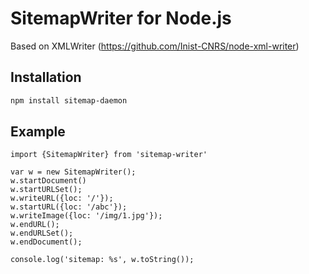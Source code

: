 # SitemapWriter for Node.js  
Based on XMLWriter (https://github.com/Inist-CNRS/node-xml-writer)


## Installation
```bash
npm install sitemap-daemon
```

## Example
```es6
import {SitemapWriter} from 'sitemap-writer'

var w = new SitemapWriter();
w.startDocument()
w.startURLSet();
w.writeURL({loc: '/'});
w.startURL({loc: '/abc'});
w.writeImage({loc: '/img/1.jpg'});
w.endURL();
w.endURLSet();
w.endDocument();

console.log('sitemap: %s', w.toString());
```
